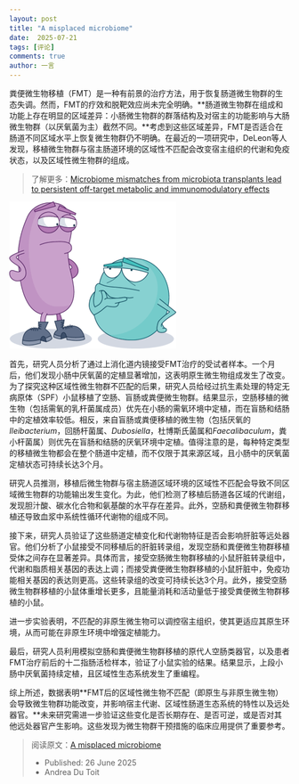 ```yaml
---
layout: post
title: "A misplaced microbiome"
date:  2025-07-21
tags: [评论]
comments: true
author: 一言
---
```


粪便微生物移植（FMT）是一种有前景的治疗方法，用于恢复肠道微生物群的生态失调。然而，FMT的疗效和脱靶效应尚未完全明确。**肠道微生物群在组成和功能上存在明显的区域差异：小肠微生物群的群落结构及对宿主的功能影响与大肠微生物群（以厌氧菌为主）截然不同。**考虑到这些区域差异，FMT是否适合在肠道不同区域水平上恢复微生物群仍不明确。在最近的一项研究中，DeLeon等人发现，移植微生物群与宿主肠道环境的区域性不匹配会改变宿主组织的代谢和免疫状态，以及区域性微生物群的组成。

> 了解更多：[Microbiome mismatches from microbiota transplants lead to persistent off-target metabolic and immunomodulatory effects](https://doi.org/10.1016/j.cell.2025.05.014)

![41579_2025_1208_Figa_HTML](https://raw.githubusercontent.com/zhangzl96/zhangzl96.github.io/master/images/41579_2025_1208_Figa_HTML.png)

首先，研究人员分析了通过上消化道内镜接受FMT治疗的受试者样本。一个月后，他们发现小肠中厌氧菌的定植显著增加，这表明原生微生物组成发生了改变。为了探究这种区域性微生物群不匹配的后果，研究人员给经过抗生素处理的特定无病原体（SPF）小鼠移植了空肠、盲肠或粪便微生物群。结果显示，空肠移植的微生物（包括需氧的乳杆菌属成员）优先在小肠的需氧环境中定植，而在盲肠和结肠中的定植效率较低。相反，来自盲肠或粪便移植的微生物（包括厌氧的*Ileibacterium*，回肠杆菌属、*Dubosiella*，杜博斯氏菌属和*Faecalibaculum*，粪小杆菌属）则优先在盲肠和结肠的厌氧环境中定植。值得注意的是，每种特定类型的移植微生物都会在整个肠道中定植，而不仅限于其来源区域，且小肠中的厌氧菌定植状态可持续长达3个月。

研究人员推测，移植后微生物群与宿主肠道区域环境的区域性不匹配会导致不同区域微生物群的功能输出发生变化。为此，他们检测了移植后肠道各区域的代谢组，发现胆汁酸、碳水化合物和氨基酸的水平存在差异。此外，空肠和粪便微生物群移植还导致血浆中系统性循环代谢物的组成不同。

接下来，研究人员验证了这些肠道定植变化和代谢物特征是否会影响肝脏等远处器官。他们分析了小鼠接受不同移植后的肝脏转录组，发现空肠和粪便微生物群移植受体之间存在显著差异。具体而言，接受空肠微生物群移植的小鼠肝脏转录组中，代谢和脂质相关基因的表达上调；而接受粪便微生物群移植的小鼠肝脏中，免疫功能相关基因的表达则更高。这些转录组的改变可持续长达3个月。此外，接受空肠微生物群移植的小鼠体重增长更多，且能量消耗和活动量低于接受粪便微生物群移植的小鼠。

进一步实验表明，不匹配的非原生微生物可以调控宿主组织，使其更适应其原生环境，从而可能在非原生环境中增强定植能力。

最后，研究人员利用模拟空肠和粪便微生物群移植的原代人空肠类器官，以及患者FMT治疗前后的十二指肠活检样本，验证了小鼠实验的结果。结果显示，上段小肠中厌氧菌持续定植，且区域性生态系统发生了重编程。

综上所述，数据表明**FMT后的区域性微生物不匹配（即原生与非原生微生物）会导致微生物群功能改变，并影响宿主代谢、区域性肠道生态系统的特性以及远处器官。**未来研究需进一步验证这些变化是否长期存在、是否可逆，或是否对其他远处器官产生影响。这些发现为微生物群干预措施的临床应用提供了重要参考。

> 阅读原文：[A misplaced microbiome](https://www.nature.com/articles/s41579-025-01208-4)
>
> - Published: 26 June 2025
> - Andrea Du Toit